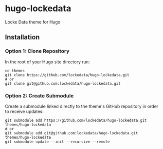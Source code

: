 # hugo-lockedata
Locke Data theme for Hugo

## Installation

### Option 1: Clone Repository
In the root of your Hugo site directory run:

```console
cd themes
git clone https://github.com/lockedata/hugo-lockedata.git
# or
git clone git@github.com:lockedata/hugo-lockedata.git
```

### Option 2: Create Submodule
Create a submodule linked directly to the theme's GitHub repository in order to receive updates:

```console
git submodule add https://github.com/lockedata/hugo-lockedata.git themes/hugo-lockedata
# or
git submodule add git@github.com:lockedata/hugo-lockedata.git themes/hugo-lockedata
git submodule update --init --recursive --remote
```
